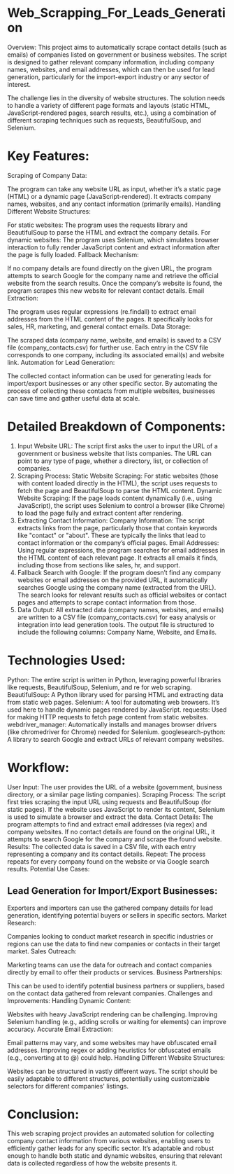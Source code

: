 # Web_Scrapping_For_Leads_Generation
Overview:
This project aims to automatically scrape contact details (such as emails) of companies listed on government or business websites. The script is designed to gather relevant company information, including company names, websites, and email addresses, which can then be used for lead generation, particularly for the import-export industry or any sector of interest.

The challenge lies in the diversity of website structures. The solution needs to handle a variety of different page formats and layouts (static HTML, JavaScript-rendered pages, search results, etc.), using a combination of different scraping techniques such as requests, BeautifulSoup, and Selenium.

# Key Features:
Scraping of Company Data:

The program can take any website URL as input, whether it’s a static page (HTML) or a dynamic page (JavaScript-rendered).
It extracts company names, websites, and any contact information (primarily emails).
Handling Different Website Structures:

For static websites: The program uses the requests library and BeautifulSoup to parse the HTML and extract the company details.
For dynamic websites: The program uses Selenium, which simulates browser interaction to fully render JavaScript content and extract information after the page is fully loaded.
Fallback Mechanism:

If no company details are found directly on the given URL, the program attempts to search Google for the company name and retrieve the official website from the search results.
Once the company’s website is found, the program scrapes this new website for relevant contact details.
Email Extraction:

The program uses regular expressions (re.findall) to extract email addresses from the HTML content of the pages.
It specifically looks for sales, HR, marketing, and general contact emails.
Data Storage:

The scraped data (company name, website, and emails) is saved to a CSV file (company_contacts.csv) for further use.
Each entry in the CSV file corresponds to one company, including its associated email(s) and website link.
Automation for Lead Generation:

The collected contact information can be used for generating leads for import/export businesses or any other specific sector.
By automating the process of collecting these contacts from multiple websites, businesses can save time and gather useful data at scale.

# Detailed Breakdown of Components:
1. Input Website URL:
The script first asks the user to input the URL of a government or business website that lists companies.
The URL can point to any type of page, whether a directory, list, or collection of companies.
2. Scraping Process:
Static Website Scraping: For static websites (those with content loaded directly in the HTML), the script uses requests to fetch the page and BeautifulSoup to parse the HTML content.
Dynamic Website Scraping: If the page loads content dynamically (i.e., using JavaScript), the script uses Selenium to control a browser (like Chrome) to load the page fully and extract content after rendering.
3. Extracting Contact Information:
Company Information: The script extracts links from the page, particularly those that contain keywords like "contact" or "about". These are typically the links that lead to contact information or the company’s official pages.
Email Addresses: Using regular expressions, the program searches for email addresses in the HTML content of each relevant page. It extracts all emails it finds, including those from sections like sales, hr, and support.
4. Fallback Search with Google:
If the program doesn’t find any company websites or email addresses on the provided URL, it automatically searches Google using the company name (extracted from the URL).
The search looks for relevant results such as official websites or contact pages and attempts to scrape contact information from those.
5. Data Output:
All extracted data (company names, websites, and emails) are written to a CSV file (company_contacts.csv) for easy analysis or integration into lead generation tools.
The output file is structured to include the following columns: Company Name, Website, and Emails.
# Technologies Used:
Python: The entire script is written in Python, leveraging powerful libraries like requests, BeautifulSoup, Selenium, and re for web scraping.
BeautifulSoup: A Python library used for parsing HTML and extracting data from static web pages.
Selenium: A tool for automating web browsers. It’s used here to handle dynamic pages rendered by JavaScript.
requests: Used for making HTTP requests to fetch page content from static websites.
webdriver_manager: Automatically installs and manages browser drivers (like chromedriver for Chrome) needed for Selenium.
googlesearch-python: A library to search Google and extract URLs of relevant company websites.
 # Workflow:
User Input: The user provides the URL of a website (government, business directory, or a similar page listing companies).
Scraping Process:
The script first tries scraping the input URL using requests and BeautifulSoup (for static pages).
If the website uses JavaScript to render its content, Selenium is used to simulate a browser and extract the data.
Contact Details:
The program attempts to find and extract email addresses (via regex) and company websites.
If no contact details are found on the original URL, it attempts to search Google for the company and scrape the found website.
Results: The collected data is saved in a CSV file, with each entry representing a company and its contact details.
Repeat: The process repeats for every company found on the website or via Google search results.
Potential Use Cases:
## Lead Generation for Import/Export Businesses:

Exporters and importers can use the gathered company details for lead generation, identifying potential buyers or sellers in specific sectors.
Market Research:

Companies looking to conduct market research in specific industries or regions can use the data to find new companies or contacts in their target market.
Sales Outreach:

Marketing teams can use the data for outreach and contact companies directly by email to offer their products or services.
Business Partnerships:

This can be used to identify potential business partners or suppliers, based on the contact data gathered from relevant companies.
Challenges and Improvements:
Handling Dynamic Content:

Websites with heavy JavaScript rendering can be challenging. Improving Selenium handling (e.g., adding scrolls or waiting for elements) can improve accuracy.
Accurate Email Extraction:

Email patterns may vary, and some websites may have obfuscated email addresses. Improving regex or adding heuristics for obfuscated emails (e.g., converting at to @) could help.
Handling Different Website Structures:

Websites can be structured in vastly different ways. The script should be easily adaptable to different structures, potentially using customizable selectors for different companies' listings.
# Conclusion:
This web scraping project provides an automated solution for collecting company contact information from various websites, enabling users to efficiently gather leads for any specific sector. It’s adaptable and robust enough to handle both static and dynamic websites, ensuring that relevant data is collected regardless of how the website presents it.







